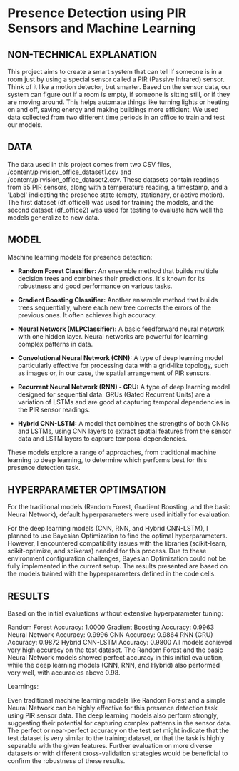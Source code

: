 # Presence Detection using PIR Sensors and Machine Learning


## NON-TECHNICAL EXPLANATION

This project aims to create a smart system that can tell if someone is in a room just by using a special sensor called a PIR (Passive Infrared) sensor. Think of it like a motion detector, but smarter. Based on the sensor data, our system can figure out if a room is empty, if someone is sitting still, or if they are moving around. This helps automate things like turning lights or heating on and off, saving energy and making buildings more efficient. We used data collected from two different time periods in an office to train and test our models.

## DATA
The data used in this project comes from two CSV files, /content/pirvision_office_dataset1.csv and /content/pirvision_office_dataset2.csv. These datasets contain readings from 55 PIR sensors, along with a temperature reading, a timestamp, and a 'Label' indicating the presence state (empty, stationary, or active motion). The first dataset (df_office1) was used for training the models, and the second dataset (df_office2) was used for testing to evaluate how well the models generalize to new data.

## MODEL 
Machine learning models for presence detection:

* **Random Forest Classifier:** An ensemble method that builds multiple decision trees and combines their predictions. It's known for its robustness and good performance on various tasks.

* **Gradient Boosting Classifier:** Another ensemble method that builds trees sequentially, where each new tree corrects the errors of the previous ones. It often achieves high accuracy.

* **Neural Network (MLPClassifier):** A basic feedforward neural network with one hidden layer. Neural networks are powerful for learning complex patterns in data.

* **Convolutional Neural Network (CNN):** A type of deep learning model particularly effective for processing data with a grid-like topology, such as images or, in our case, the spatial arrangement of PIR sensors.

* **Recurrent Neural Network (RNN) - GRU:** A type of deep learning model designed for sequential data. GRUs (Gated Recurrent Units) are a variation of LSTMs and are good at capturing temporal dependencies in the PIR sensor readings.

* **Hybrid CNN-LSTM:** A model that combines the strengths of both CNNs and LSTMs, using CNN layers to extract spatial features from the sensor data and LSTM layers to capture temporal dependencies.

These models explore a range of approaches, from traditional machine learning to deep learning, to determine which performs best for this presence detection task.

## HYPERPARAMETER OPTIMSATION
For the traditional models (Random Forest, Gradient Boosting, and the basic Neural Network), default hyperparameters were used initially for evaluation.

For the deep learning models (CNN, RNN, and Hybrid CNN-LSTM), I planned to use Bayesian Optimization to find the optimal hyperparameters. However, I encountered compatibility issues with the libraries (scikit-learn, scikit-optimize, and scikeras) needed for this process. Due to these environment configuration challenges, Bayesian Optimization could not be fully implemented in the current setup. The results presented are based on the models trained with the hyperparameters defined in the code cells.

## RESULTS
Based on the initial evaluations without extensive hyperparameter tuning:

Random Forest Accuracy: 1.0000
Gradient Boosting Accuracy: 0.9963
Neural Network Accuracy: 0.9996
CNN Accuracy: 0.9864
RNN (GRU) Accuracy: 0.9872
Hybrid CNN-LSTM Accuracy: 0.9800
All models achieved very high accuracy on the test dataset. The Random Forest and the basic Neural Network models showed perfect accuracy in this initial evaluation, while the deep learning models (CNN, RNN, and Hybrid) also performed very well, with accuracies above 0.98.

Learnings:

Even traditional machine learning models like Random Forest and a simple Neural Network can be highly effective for this presence detection task using PIR sensor data.
The deep learning models also perform strongly, suggesting their potential for capturing complex patterns in the sensor data.
The perfect or near-perfect accuracy on the test set might indicate that the test dataset is very similar to the training dataset, or that the task is highly separable with the given features. Further evaluation on more diverse datasets or with different cross-validation strategies would be beneficial to confirm the robustness of these results.
